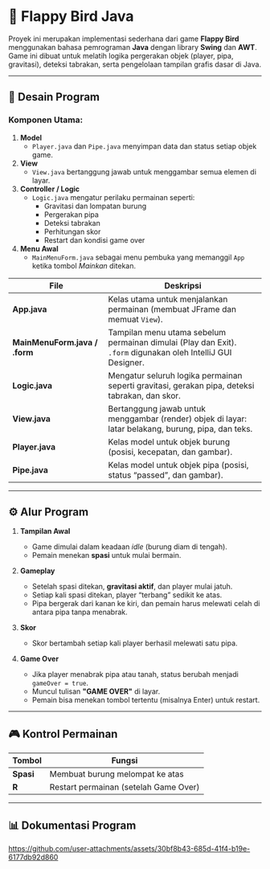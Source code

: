 # 🐤 Flappy Bird Java

Proyek ini merupakan implementasi sederhana dari game **Flappy Bird** menggunakan bahasa pemrograman **Java** dengan library **Swing** dan **AWT**.  
Game ini dibuat untuk melatih logika pergerakan objek (player, pipa, gravitasi), deteksi tabrakan, serta pengelolaan tampilan grafis dasar di Java.

---

## 🎨 Desain Program

### Komponen Utama:

1. **Model**
   - `Player.java` dan `Pipe.java` menyimpan data dan status setiap objek game.
2. **View**
   - `View.java` bertanggung jawab untuk menggambar semua elemen di layar.
3. **Controller / Logic**
   - `Logic.java` mengatur perilaku permainan seperti:
     - Gravitasi dan lompatan burung
     - Pergerakan pipa
     - Deteksi tabrakan
     - Perhitungan skor
     - Restart dan kondisi game over
4. **Menu Awal**
   - `MainMenuForm.java` sebagai menu pembuka yang memanggil `App` ketika tombol _Mainkan_ ditekan.

| File                          | Deskripsi                                                                                                    |
| ----------------------------- | ------------------------------------------------------------------------------------------------------------ |
| **App.java**                  | Kelas utama untuk menjalankan permainan (membuat JFrame dan memuat `View`).                                  |
| **MainMenuForm.java / .form** | Tampilan menu utama sebelum permainan dimulai (Play dan Exit). `.form` digunakan oleh IntelliJ GUI Designer. |
| **Logic.java**                | Mengatur seluruh logika permainan seperti gravitasi, gerakan pipa, deteksi tabrakan, dan skor.               |
| **View.java**                 | Bertanggung jawab untuk menggambar (render) objek di layar: latar belakang, burung, pipa, dan teks.          |
| **Player.java**               | Kelas model untuk objek burung (posisi, kecepatan, dan gambar).                                              |
| **Pipe.java**                 | Kelas model untuk objek pipa (posisi, status “passed”, dan gambar).                                          |

---

## ⚙️ Alur Program

1. **Tampilan Awal**
   - Game dimulai dalam keadaan _idle_ (burung diam di tengah).
   - Pemain menekan **spasi** untuk mulai bermain.

2. **Gameplay**
   - Setelah spasi ditekan, **gravitasi aktif**, dan player mulai jatuh.
   - Setiap kali spasi ditekan, player “terbang” sedikit ke atas.
   - Pipa bergerak dari kanan ke kiri, dan pemain harus melewati celah di antara pipa tanpa menabrak.

3. **Skor**
   - Skor bertambah setiap kali player berhasil melewati satu pipa.

4. **Game Over**
   - Jika player menabrak pipa atau tanah, status berubah menjadi `gameOver = true`.
   - Muncul tulisan **"GAME OVER"** di layar.
   - Pemain bisa menekan tombol tertentu (misalnya Enter) untuk restart.

---

## 🎮 Kontrol Permainan

| Tombol                 | Fungsi                                |
| ---------------------- | ------------------------------------- |
| **Spasi**              | Membuat burung melompat ke atas       |
| **R**                  | Restart permainan (setelah Game Over) |

---

## 📊 Dokumentasi Program

https://github.com/user-attachments/assets/30bf8b43-685d-41f4-b19e-6177db92d860

